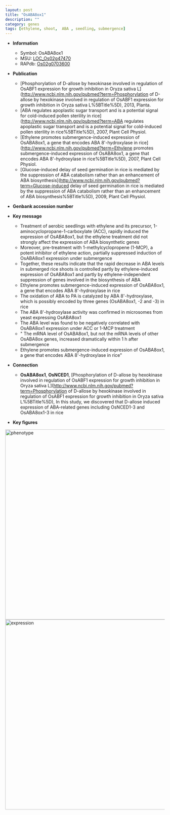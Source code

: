 ```yaml
---
layout: post
title: "OsABA8ox1"
description: ""
category: genes
tags: [ethylene, shoot,  ABA , seedling, submergence]
---
```


* **Information**  
    + Symbol: OsABA8ox1  
    + MSU: [LOC_Os02g47470](http://rice.plantbiology.msu.edu/cgi-bin/ORF_infopage.cgi?orf=LOC_Os02g47470)  
    + RAPdb: [Os02g0703600](http://rapdb.dna.affrc.go.jp/viewer/gbrowse_details/irgsp1?name=Os02g0703600)  

* **Publication**  
    + [Phosphorylation of D-allose by hexokinase involved in regulation of OsABF1 expression for growth inhibition in Oryza sativa L](http://www.ncbi.nlm.nih.gov/pubmed?term=Phosphorylation of D-allose by hexokinase involved in regulation of OsABF1 expression for growth inhibition in Oryza sativa L%5BTitle%5D), 2013, Planta.
    + [ABA regulates apoplastic sugar transport and is a potential signal for cold-induced pollen sterility in rice](http://www.ncbi.nlm.nih.gov/pubmed?term=ABA regulates apoplastic sugar transport and is a potential signal for cold-induced pollen sterility in rice%5BTitle%5D), 2007, Plant Cell Physiol.
    + [Ethylene promotes submergence-induced expression of OsABA8ox1, a gene that encodes ABA 8'-hydroxylase in rice](http://www.ncbi.nlm.nih.gov/pubmed?term=Ethylene promotes submergence-induced expression of OsABA8ox1, a gene that encodes ABA 8'-hydroxylase in rice%5BTitle%5D), 2007, Plant Cell Physiol.
    + [Glucose-induced delay of seed germination in rice is mediated by the suppression of ABA catabolism rather than an enhancement of ABA biosynthesis](http://www.ncbi.nlm.nih.gov/pubmed?term=Glucose-induced delay of seed germination in rice is mediated by the suppression of ABA catabolism rather than an enhancement of ABA biosynthesis%5BTitle%5D), 2009, Plant Cell Physiol.

* **Genbank accession number**  

* **Key message**  
    + Treatment of aerobic seedlings with ethylene and its precursor, 1-aminocyclopropane-1-carboxylate (ACC), rapidly induced the expression of OsABA8ox1, but the ethylene treatment did not strongly affect the expression of ABA biosynthetic genes
    + Moreover, pre-treatment with 1-methylcyclopropene (1-MCP), a potent inhibitor of ethylene action, partially suppressed induction of OsABA8ox1 expression under submergence
    + Together, these results indicate that the rapid decrease in ABA levels in submerged rice shoots is controlled partly by ethylene-induced expression of OsABA8ox1 and partly by ethylene-independent suppression of genes involved in the biosynthesis of ABA
    + Ethylene promotes submergence-induced expression of OsABA8ox1, a gene that encodes ABA 8'-hydroxylase in rice
    + The oxidation of ABA to PA is catalyzed by ABA 8'-hydroxylase, which is possibly encoded by three genes (OsABA8ox1, -2 and -3) in rice
    + The ABA 8'-hydroxylase activity was confirmed in microsomes from yeast expressing OsABA8ox1
    + The ABA level was found to be negatively correlated with OsABA8ox1 expression under ACC or 1-MCP treatment
    + " The mRNA level of OsABA8ox1, but not the mRNA levels of other OsABA8ox genes, increased dramatically within 1 h after submergence
    + Ethylene promotes submergence-induced expression of OsABA8ox1, a gene that encodes ABA 8'-hydroxylase in rice"

* **Connection**  
    + __OsABA8ox1__, __OsNCED1__, [Phosphorylation of D-allose by hexokinase involved in regulation of OsABF1 expression for growth inhibition in Oryza sativa L](http://www.ncbi.nlm.nih.gov/pubmed?term=Phosphorylation of D-allose by hexokinase involved in regulation of OsABF1 expression for growth inhibition in Oryza sativa L%5BTitle%5D),  In this study, we discovered that D-allose induced expression of ABA-related genes including OsNCED1-3 and OsABA8ox1-3 in rice

* **Key figures**  
<img src="http://ricencode.github.io/images/OsABA8ox1.pheno.png" alt="phenotype"  style="width: 600px;"/>

<img src="http://ricencode.github.io/images/OsABA8ox1.exp.png" alt="expression"  style="width: 600px;"/>


